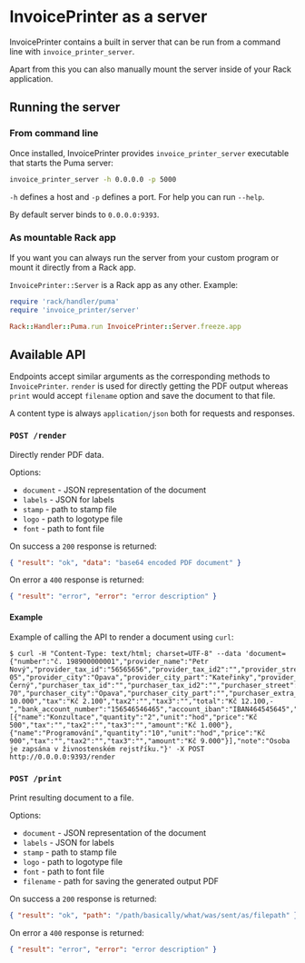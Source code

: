 # InvoicePrinter as a server

InvoicePrinter contains a built in server that can be run from a command line with `invoice_printer_server`.

Apart from this you can also manually mount the server inside of your Rack application.

## Running the server

### From command line

Once installed, InvoicePrinter provides `invoice_printer_server` executable that starts the Puma server:

```bash
invoice_printer_server -h 0.0.0.0 -p 5000
```

`-h` defines a host and `-p` defines a port. For help you can run `--help`.

By default server binds to `0.0.0.0:9393`.

### As mountable Rack app

If you want you can always run the server from your custom program or mount it directly from a Rack app.

`InvoicePrinter::Server` is a Rack app as any other. Example:

```ruby
require 'rack/handler/puma'
require 'invoice_printer/server'

Rack::Handler::Puma.run InvoicePrinter::Server.freeze.app
```

## Available API

Endpoints accept similar arguments as the corresponding methods to `InvoicePrinter`. `render` is used for directly getting the PDF output whereas `print` would accept `filename` option and save the document to that
file.

A content type is always `application/json` both for requests and responses.

### `POST /render`

Directly render PDF data.

Options:

- `document` - JSON representation of the document
- `labels` - JSON for labels
- `stamp` - path to stamp file
- `logo` - path to logotype file
- `font` - path to font file

On success a `200` response is returned:

```json
{ "result": "ok", "data": "base64 encoded PDF document" }
```

On error a `400` response is returned:

```json
{ "result": "error", "error": "error description" }
```

#### Example

Example of calling the API to render a document using `curl`:

```
$ curl -H "Content-Type: text/html; charset=UTF-8" --data 'document={"number":"č. 198900000001","provider_name":"Petr Nový","provider_tax_id":"56565656","provider_tax_id2":"","provider_street":"Rolnická","provider_street_number":"1","provider_postcode":"747 05","provider_city":"Opava","provider_city_part":"Kateřinky","provider_extra_address_line":"","purchaser_name":"Adam Černý","purchaser_tax_id":"","purchaser_tax_id2":"","purchaser_street":"Ostravská","purchaser_street_number":"1","purchaser_postcode":"747 70","purchaser_city":"Opava","purchaser_city_part":"","purchaser_extra_address_line":"","issue_date":"05/03/2016","due_date":"19/03/2016","subtotal":"Kč 10.000","tax":"Kč 2.100","tax2":"","tax3":"","total":"Kč 12.100,-","bank_account_number":"156546546465","account_iban":"IBAN464545645","account_swift":"SWIFT5456","items":[{"name":"Konzultace","quantity":"2","unit":"hod","price":"Kč 500","tax":"","tax2":"","tax3":"","amount":"Kč 1.000"},{"name":"Programování","quantity":"10","unit":"hod","price":"Kč 900","tax":"","tax2":"","tax3":"","amount":"Kč 9.000"}],"note":"Osoba je zapsána v živnostenském rejstříku."}' -X POST http://0.0.0.0:9393/render
```

### `POST /print`

Print resulting document to a file.

Options:

- `document` - JSON representation of the document
- `labels` - JSON for labels
- `stamp` - path to stamp file
- `logo` - path to logotype file
- `font` - path to font file
- `filename` - path for saving the generated output PDF

On success a `200` response is returned:

```json
{ "result": "ok", "path": "/path/basically/what/was/sent/as/filepath" }
```

On error a `400` response is returned:

```json
{ "result": "error", "error": "error description" }
```
